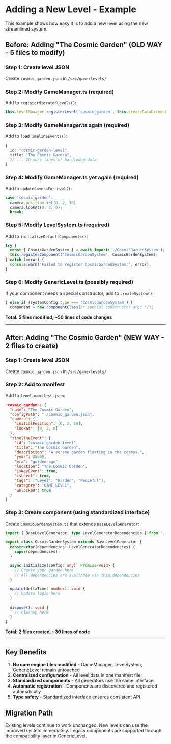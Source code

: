 # Adding a New Level - Example

This example shows how easy it is to add a new level using the new streamlined system.

## Before: Adding "The Cosmic Garden" (OLD WAY - 5 files to modify)

### Step 1: Create level JSON
Create `cosmic_garden.json` in `/src/game/levels/`

### Step 2: Modify GameManager.ts (required)
Add to `registerMigratedLevels()`:
```typescript
this.levelManager.registerLevel('cosmic_garden', this.createDataDrivenLevel);
```

### Step 3: Modify GameManager.ts again (required)
Add to `loadTimelineEvents()`:
```typescript
{
  id: "cosmic-garden-level",
  title: "The Cosmic Garden",
  // ... 20 more lines of hardcoded data
}
```

### Step 4: Modify GameManager.ts yet again (required)
Add to `updateCameraForLevel()`:
```typescript
case 'cosmic_garden':
  camera.position.set(0, 2, 10);
  camera.lookAt(0, 2, 0);
  break;
```

### Step 5: Modify LevelSystem.ts (required)
Add to `initializeDefaultComponents()`:
```typescript
try {
  const { CosmicGardenSystem } = await import('./CosmicGardenSystem');
  this.registerComponent('CosmicGardenSystem', CosmicGardenSystem);
} catch (error) {
  console.warn('Failed to register CosmicGardenSystem:', error);
}
```

### Step 6: Modify GenericLevel.ts (possibly required)
If your component needs a special constructor, add to `createSystem()`:
```typescript
} else if (systemConfig.type === 'CosmicGardenSystem') {
  component = new componentClass(/* special constructor args */);
```

**Total: 5 files modified, ~50 lines of code changes**

---

## After: Adding "The Cosmic Garden" (NEW WAY - 2 files to create)

### Step 1: Create level JSON
Create `cosmic_garden.json` in `/src/game/levels/`

### Step 2: Add to manifest
Add to `level-manifest.json`:
```json
"cosmic_garden": {
  "name": "The Cosmic Garden",
  "configPath": "./cosmic_garden.json",
  "camera": {
    "initialPosition": [0, 2, 10],
    "lookAt": [0, 2, 0]
  },
  "timelineEvent": {
    "id": "cosmic-garden-level",
    "title": "The Cosmic Garden",
    "description": "A serene garden floating in the cosmos.",
    "year": 25000,
    "era": "golden-age",
    "location": "The Cosmic Garden",
    "isKeyEvent": true,
    "isLevel": true,
    "tags": ["Level", "Garden", "Peaceful"],
    "category": "GAME_LEVEL",
    "unlocked": true
  }
}
```

### Step 3: Create component (using standardized interface)
Create `CosmicGardenSystem.ts` that extends `BaseLevelGenerator`:
```typescript
import { BaseLevelGenerator, type LevelGeneratorDependencies } from '../interfaces/ILevelGenerator';

export class CosmicGardenSystem extends BaseLevelGenerator {
  constructor(dependencies: LevelGeneratorDependencies) {
    super(dependencies);
  }

  async initialize(config: any): Promise<void> {
    // Create your garden here
    // All dependencies are available via this.dependencies
  }

  update(deltaTime: number): void {
    // Update logic here
  }

  dispose(): void {
    // Cleanup here
  }
}
```

**Total: 2 files created, ~30 lines of code**

---

## Key Benefits

1. **No core engine files modified** - GameManager, LevelSystem, GenericLevel remain untouched
2. **Centralized configuration** - All level data in one manifest file
3. **Standardized components** - All generators use the same interface
4. **Automatic registration** - Components are discovered and registered automatically
5. **Type safety** - Standardized interface ensures consistent API

## Migration Path

Existing levels continue to work unchanged. New levels can use the improved system immediately. Legacy components are supported through the compatibility layer in GenericLevel.